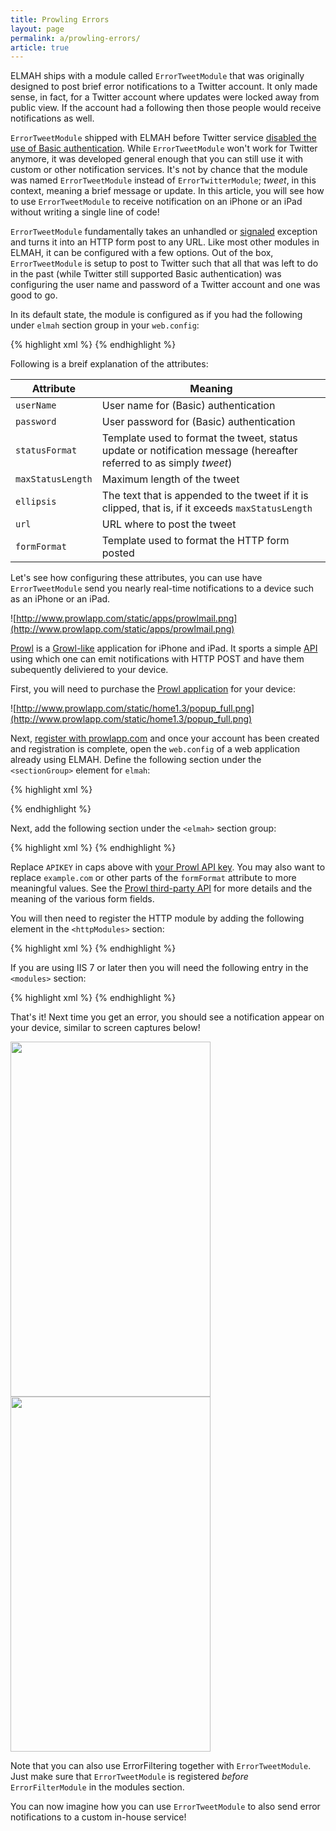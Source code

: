 ```yaml
---
title: Prowling Errors
layout: page
permalink: a/prowling-errors/
article: true
---
```


ELMAH ships with a module called `ErrorTweetModule` that was originally designed to post brief error notifications to a Twitter account. It only made sense, in fact, for a Twitter account where updates were locked away from public view. If the account had a following then those people would receive notifications as well.

`ErrorTweetModule` shipped with ELMAH before Twitter service [disabled the use of Basic authentication](http://blog.twitter.com/2010/08/twitter-applications-and-oauth.html). While `ErrorTweetModule` won't work for Twitter anymore, it was developed general enough that you can still use it with custom or other notification services. It's not by chance that the module was named `ErrorTweetModule` instead of `ErrorTwitterModule`; _tweet_, in this context, meaning a brief message or update. In this article, you will see how to use `ErrorTweetModule` to receive notification on an iPhone or an iPad without writing a single line of code!

`ErrorTweetModule` fundamentally takes an unhandled or [signaled](http://code.google.com/p/elmah/wiki/DotNetSlackersArticle#Signaling_errors) exception and turns it into an HTTP form post to any URL. Like most other modules in ELMAH, it can be configured with a few options. Out of the box, `ErrorTweetModule` is setup to post to Twitter such that all that was left to do in the past (while Twitter still supported Basic authentication) was configuring the user name and password of a Twitter account and one was good to go.

In its default state, the module is configured as if you had the following under `elmah` section group in your `web.config`:

{% highlight xml %}
<errorTweet
	userName=""
	password=""
	statusFormat="{Message}"
	maxStatusLength="140"
	ellipsis="..."
	url="http://twitter.com/statuses/update.xml"
	formFormat="status={0}" />
{% endhighlight %}

Following is a breif explanation of the attributes:

| Attribute         | Meaning |
|-------------------|---------|
| `userName`        | User name for (Basic) authentication |
| `password`        | User password for (Basic) authentication |
| `statusFormat`    | Template used to format the tweet, status update or notification message (hereafter referred to as simply _tweet_) |
| `maxStatusLength` | Maximum length of the tweet |
| `ellipsis`        | The text that is appended to the tweet if it is clipped, that is, if it exceeds `maxStatusLength` |
| `url`             | URL where to post the tweet |
| `formFormat`      | Template used to format the HTTP form posted |

Let's see how configuring these attributes, you can use have `ErrorTweetModule` send you nearly real-time notifications to a device such as an iPhone or an iPad.

![http://www.prowlapp.com/static/apps/prowlmail.png](http://www.prowlapp.com/static/apps/prowlmail.png)

[Prowl](http://prowlapp.com) is a [Growl-like](http://growl.info) application for iPhone and iPad. It sports a simple [API](http://www.prowlapp.com/api.php) using which one can emit notifications with HTTP POST and have them subequently deliviered to your device.

First, you will need to purchase the [Prowl application](https://itunes.apple.com/us/app/prowl-growl-client/id320876271?mt=8) for your device:

![http://www.prowlapp.com/static/home1.3/popup_full.png](http://www.prowlapp.com/static/home1.3/popup_full.png)

Next, [register with prowlapp.com](https://www.prowlapp.com/register.php) and once your account has been created and registration is complete, open the `web.config` of a web application already using ELMAH. Define the following section under the `<sectionGroup>` element for `elmah`:

{% highlight xml %}
<section
	name="errorTweet" requirePermission="false"
	type="Elmah.ErrorTweetSectionHandler, Elmah" />
{% endhighlight %}

Next, add the following section under the `<elmah>` section group:

{% highlight xml %}
<errorTweet
	formFormat="apikey=APIKEY&amp;application=ELMAH&amp;event=Error%20%40%20example.com&amp;priority=high&amp;description={0}"
	url="https://api.prowlapp.com/publicapi/add" />
{% endhighlight %}

Replace `APIKEY` in caps above with [your Prowl API key](https://www.prowlapp.com/api_settings.php). You may also want to replace `example.com` or other parts of the `formFormat` attribute to more meaningful values. See the [Prowl third-party API](http://www.prowlapp.com/api.php#add) for more details and the meaning of the various form fields.

You will then need to register the HTTP module by adding the following element in the `<httpModules>` section:

{% highlight xml %}
<add
	name="ErrorTweet"
	type="Elmah.ErrorTweetModule, Elmah" />
{% endhighlight %}

If you are using IIS 7 or later then you will need the following entry in the `<modules>` section:

{% highlight xml %}
<add
	name="ErrorTweet"
	type="Elmah.ErrorTweetModule, Elmah"
	preCondition="managedHandler" />
{% endhighlight %}

That's it! Next time you get an error, you should see a notification appear on your device, similar to screen captures below!

<img width='320' height='568' src='http://wiki.elmah.googlecode.com/hg/prowl-iphone-lock.png' />
<img width='320' height='568' src='http://wiki.elmah.googlecode.com/hg/prowl-iphone.png' />

Note that you can also use ErrorFiltering together with `ErrorTweetModule`. Just make sure that `ErrorTweetModule` is registered _before_ `ErrorFilterModule` in the modules section.

You can now imagine how you can use `ErrorTweetModule` to also send error notifications to a custom in-house service!